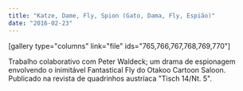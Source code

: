 ```yaml
---
title: "Katze, Dame, Fly, Spion (Gato, Dama, Fly, Espião)"
date: "2016-02-23"
---
```


\[gallery type="columns" link="file" ids="765,766,767,768,769,770"\]

Trabalho colaborativo com Peter Waldeck; um drama de espionagem envolvendo o inimitável Fantastical Fly do Otakoo Cartoon Saloon. Publicado na revista de quadrinhos austríaca "Tisch 14/Nt. 5".
